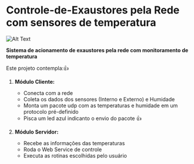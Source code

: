 # Controle-de-Exaustores pela Rede com sensores de temperatura
![Alt Text](https://i.ibb.co/R0bKHp1/Capturar.png)

**Sistema de acionamento de exaustores pela rede com monitoramento de temperatura**

Este projeto contempla::+1:
1. **Módulo Cliente:**
   - Conecta com a rede 
   - Coleta os dados dos sensores (Interno e Externo) e Humidade 
   - Monta um pacote udp com as temperaturas e humidade em um protocolo pré-definido 
   - Pisca um led azul indicanto o envio do pacote :+1:
  
2. **Módulo Servidor:**
   - Recebe as informações das temperaturas 
   - Roda o Web Service de controle 
   - Executa as rotinas escolhidas pelo usuário 
